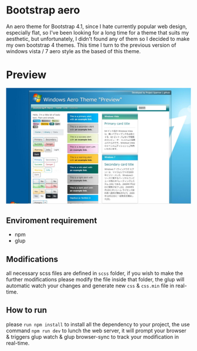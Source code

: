 # Bootstrap aero
An aero theme for Bootstrap 4.1, since I hate currently popular web design, especially flat, so I've been looking for a long time for a theme that suits my aesthetic, but unfortunately, I didn't found any of them so I decided to make my own bootstrap 4 themes.
This time I turn to the previous version of windows vista / 7 aero style as the based of this theme. 
# Preview
![alt text](preview.jpg "Demo")
## Enviroment requirement
- npm
- glup
## Modifications
all necessary scss files are defined in `scss` folder, if you wish to make the further modifications please modify the file inside that folder, the glup will automatic watch your changes and generate new `css` & `css.min` file in real-time.
## How to run
please `run npm install` to install all the dependency to your project, the use command  `npm run dev` to lunch the web server, it will prompt your browser & triggers glup watch & glup browser-sync to track your modification in real-time.